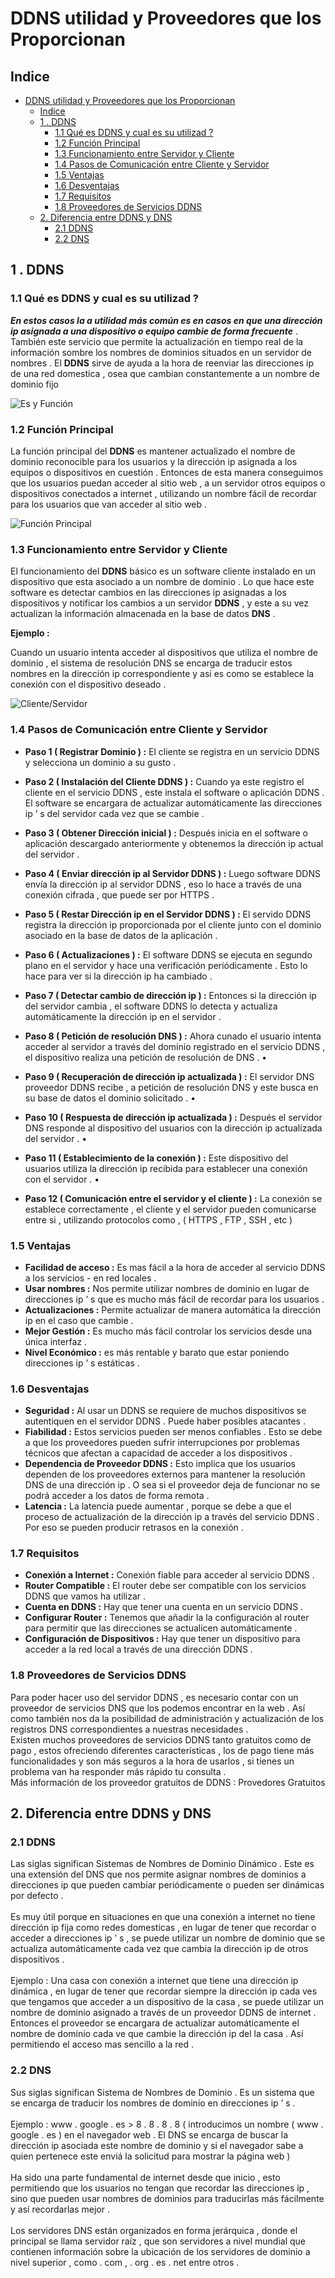 # DDNS utilidad y Proveedores que los Proporcionan

## Indice 
- [DDNS utilidad y Proveedores que los Proporcionan](#ddns-utilidad-y-proveedores-que-los-proporcionan)
  - [Indice](#indice)
  - [1 . DDNS](#1--ddns)
    - [1.1 Qué es DDNS y cual es su utilizad ?](#11-qué-es-ddns-y-cual-es-su-utilizad-)
    - [1.2 Función Principal](#12-función-principal)
    - [1.3 Funcionamiento entre Servidor y Cliente](#13-funcionamiento-entre-servidor-y-cliente)
    - [1.4 Pasos de Comunicación entre Cliente y Servidor](#14-pasos-de-comunicación-entre-cliente-y-servidor)
    - [1.5 Ventajas](#15-ventajas)
    - [1.6 Desventajas](#16-desventajas)
    - [1.7 Requisitos](#17-requisitos)
    - [1.8 Proveedores de Servicios DDNS](#18-proveedores-de-servicios-ddns)
  - [2. Diferencia entre DDNS y DNS](#2-diferencia-entre-ddns-y-dns)
    - [2.1 DDNS](#21-ddns)
    - [2.2 DNS](#22-dns)


## 1 . DDNS

### 1.1 Qué es DDNS y cual es su utilizad ?

***En estos casos la a utilidad más común es en casos en que una dirección ip asignada a una dispositivo o equipo cambie de forma frecuente*** .
También este servicio que permite la actualización en tiempo real de la información sombre los nombres de
dominios situados en un servidor de nombres .
El **DDNS** sirve de ayuda a la hora de reenviar las direcciones ip de una red domestica , osea que cambian
constantemente a un nombre de dominio fijo 

![Es y Función](./img/ddns/1_es_funcion.png)

### 1.2 Función Principal

La función principal del **DDNS** es mantener actualizado el nombre de dominio reconocible para los usuarios y la
dirección ip asignada a los equipos o dispositivos en cuestión .
Entonces de esta manera conseguimos que los usuarios puedan acceder al sitio web , a un servidor otros equipos o
dispositivos conectados a internet , utilizando un nombre fácil de recordar para los usuarios que van acceder al
sitio web .


![Función Principal](./img/ddns/2_funcion_principal.png)


### 1.3 Funcionamiento entre Servidor y Cliente

El funcionamiento del **DDNS** básico es un software cliente instalado en un dispositivo que esta asociado a un
nombre de dominio . Lo que hace este software es detectar cambios en las direcciones ip asignadas a los
dispositivos y notificar los cambios a un servidor **DDNS** , y este a su vez actualizan la información almacenada en la
base de datos **DNS** . <br>

**Ejemplo :** <br>

Cuando un usuario intenta acceder al dispositivos que utiliza el nombre de dominio , el sistema de resolución DNS
se encarga de traducir estos nombres en la dirección ip correspondiente y así es como se establece la conexión con
el dispositivo deseado .

![Cliente/Servidor](./img/ddns/3_cliente_servidor.png)


### 1.4 Pasos de Comunicación entre Cliente y Servidor

- **Paso 1 ( Registrar Dominio ) :** El cliente se registra en un servicio DDNS y selecciona un dominio a su
gusto .

- **Paso 2 ( Instalación del Cliente DDNS ) :** Cuando ya este registro el cliente en el servicio DDNS , este instala
el software o aplicación DDNS . El software se encargara de actualizar automáticamente las direcciones ip ’ s
del servidor cada vez que se cambie .

- **Paso 3 ( Obtener Dirección inicial ) :** Después inicia en el software o aplicación descargado anteriormente y
obtenemos la dirección ip actual del servidor .

- **Paso 4 ( Enviar dirección ip al Servidor DDNS ) :** Luego software DDNS envía la dirección ip al servidor
DDNS , eso lo hace a través de una conexión cifrada , que puede ser por HTTPS .

- **Paso 5 ( Restar Dirección ip en el Servidor DDNS ) :** El servido DDNS registra la dirección ip proporcionada
por el cliente junto con el dominio asociado en la base de datos de la aplicación .

- **Paso 6 ( Actualizaciones ) :** El software DDNS se ejecuta en segundo plano en el servidor y hace una
verificación periódicamente . Esto lo hace para ver si la dirección ip ha cambiado .


- **Paso 7 ( Detectar cambio de dirección ip ) :** Entonces si la dirección ip del servidor cambia , el software
DDNS lo detecta y actualiza automáticamente la dirección ip en el servidor .

- **Paso 8 ( Petición de resolución DNS ) :** Ahora cunado el usuario intenta acceder al servidor a través del
dominio registrado en el servicio DDNS , el dispositivo realiza una petición de resolución de DNS .
•
- **Paso 9 ( Recuperación de dirección ip actualizada ) :** El servidor DNS proveedor DDNS recibe , a petición
de resolución DNS y este busca en su base de datos el dominio solicitado .
•
- **Paso 10 ( Respuesta de dirección ip actualizada ) :** Después el servidor DNS responde al dispositivo del
usuarios con la dirección ip actualizada del servidor .
•
- **Paso 11 ( Establecimiento de la conexión ) :** Este dispositivo del usuarios utiliza la dirección ip recibida para
establecer una conexión con el servidor .
•
- **Paso 12 ( Comunicación entre el servidor y el cliente ) :** La conexión se establece correctamente , el cliente
y el servidor pueden comunicarse entre si , utilizando protocolos como , ( HTTPS , FTP , SSH , etc )


### 1.5 Ventajas

- **Facilidad de acceso :** Es mas fácil a la hora de acceder al servicio DDNS a los servicios - en red locales .
- **Usar nombres :** Nos permite utilizar nombres de dominio en lugar de direcciones ip ’ s que es mucho más
fácil de recordar para los usuarios .
- **Actualizaciones :** Permite actualizar de manera automática la dirección ip en el caso que cambie .
- **Mejor Gestión :** Es mucho más fácil controlar los servicios desde una única interfaz .
- **Nivel Económico :** es más rentable y barato que estar poniendo direcciones ip ’ s estáticas .


### 1.6 Desventajas


- **Seguridad :** Al usar un DDNS se requiere de muchos dispositivos se autentiquen en el servidor DDNS .
Puede haber posibles atacantes .
- **Fiabilidad :** Estos servicios pueden ser menos confiables . Esto se debe a que los proveedores pueden sufrir
interrupciones por problemas técnicos que afectan a capacidad de acceder a los dispositivos .
- **Dependencia de Proveedor DDNS :** Esto implica que los usuarios dependen de los proveedores externos
para mantener la resolución DNS de una dirección ip . O sea si el proveedor deja de funcionar no se podrá
acceder a los datos de forma remota .
- **Latencia :** La latencia puede aumentar , porque se debe a que el proceso de actualización de la dirección ip
a través del servicio DDNS . Por eso se pueden producir retrasos en la conexión .


### 1.7 Requisitos

- **Conexión a Internet :** Conexión fiable para acceder al servicio DDNS .
- **Router Compatible :** El router debe ser compatible con los servicios DDNS que vamos ha utilizar .
- **Cuenta en DDNS :** Hay que tener una cuenta en un servicio DDNS .
- **Configurar Router :** Tenemos que añadir la la configuración al router para permitir que las direcciones se actualicen
automáticamente .
- **Configuración de Dispositivos :** Hay que tener un dispositivo para acceder a la red local a través de una dirección
DDNS .

### 1.8 Proveedores de Servicios DDNS

Para poder hacer uso del servidor DDNS , es necesario contar con un proveedor de servicios DNS que los podemos
encontrar en la web . Así como también nos da la posibilidad de administración y actualización de los registros DNS
correspondientes a nuestras necesidades . <br>
Existen muchos proveedores de servicios DDNS tanto gratuitos como de pago , estos ofreciendo diferentes
características , los de pago tiene más funcionalidades y son más seguros a la hora de usarlos , si tienes un
problema van ha responder más rápido tu consulta . <br>
Más información de los proveedor gratuitos de DDNS : Provedores Gratuitos

## 2. Diferencia entre DDNS y DNS

### 2.1 DDNS

Las siglas significan Sistemas de Nombres de Dominio Dinámico . Este es una extensión del DNS que nos permite
asignar nombres de dominios a direcciones ip que pueden cambiar periódicamente o pueden ser dinámicas por
defecto . <br><br>
Es muy útil porque en situaciones en que una conexión a internet no tiene dirección ip fija como redes domesticas ,
en lugar de tener que recordar o acceder a direcciones ip ’ s , se puede utilizar un nombre de dominio que se
actualiza automáticamente cada vez que cambia la dirección ip de otros dispositivos . <br><br>
Ejemplo :
Una casa con conexión a internet que tiene una dirección ip dinámica , en lugar de tener que recordar siempre la
dirección ip cada ves que tengamos que acceder a un dispositivo de la casa , se puede utilizar un nombre de
dominio asignado a través de un proveedor DDNS de internet . Entonces el proveedor se encargara de actualizar
automáticamente el nombre de dominio cada ve que cambie la dirección ip del la casa . Así permitiendo el acceso
mas sencillo a la red .


### 2.2 DNS

Sus siglas significan Sistema de Nombres de Dominio . Es un sistema que se encarga de traducir los nombres de
dominio en direcciones ip ’ s . <br><br>
Ejemplo : www . google . es > 8 . 8 . 8 . 8 ( introducimos un nombre ( www . google . es ) en el navegador web . El DNS
se encarga de buscar la dirección ip asociada este nombre de dominio y si el navegador sabe a quien
pertenece este enviá la solicitud para mostrar la página web ) <br><br>
Ha sido una parte fundamental de internet desde que inicio , esto permitiendo que los usuarios no tengan que
recordar las direcciones ip , sino que pueden usar nombres de dominios para traducirlas más fácilmente y así
recordarlas mejor . <br><br>
Los servidores DNS están organizados en forma jerárquica , donde el principal se llama servidor raíz , que son
servidores a nivel mundial que contienen información sobre la ubicación de los servidores de dominio a nivel
superior , como . com , . org . es . net entre otros .